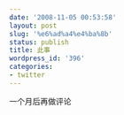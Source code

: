 ```yaml
---
date: '2008-11-05 00:53:58'
layout: post
slug: '%e6%ad%a4%e4%ba%8b'
status: publish
title: 此事
wordpress_id: '396'
categories:
- twitter
---
```


一个月后再做评论
